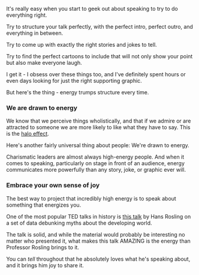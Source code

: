It's really easy when you start to geek out about speaking to try to do everything right.

Try to structure your talk perfectly, with the perfect intro, perfect outro, and everything in between.

Try to come up with exactly the right stories and jokes to tell.

Try to find the perfect cartoons to include that will not only show your point but also make everyone laugh.

I get it - I obsess over these things too, and I've definitely spent hours or even days looking for just the right supporting graphic.

But here's the thing - energy trumps structure every time.

### We are drawn to energy

We know that we perceive things wholistically, and that if we admire or are attracted to someone we are more likely to like what they have to say. This is the [halo effect](https://www.speakwritelisten.com/blog/10-2-the-halo-effect).

Here's another fairly universal thing about people: We're drawn to energy.

Charismatic leaders are almost always high-energy people. And when it comes to speaking, particularly on stage in front of an audience, energy communicates more powerfully than any story, joke, or graphic ever will.

### Embrace your own sense of joy

The best way to project that incredibly high energy is to speak about something that energizes you.

One of the most popular TED talks in history is [this talk](https://www.ted.com/talks/hans_rosling_shows_the_best_stats_you_ve_ever_seen?referrer=playlist-the_best_hans_rosling_talks_yo) by Hans Rosling on a set of data debunking myths about the developing world.

The talk is solid, and while the material would probably be interesting no matter who presented it, what makes this talk AMAZING is the energy than Professor Rosling brings to it.

You can _tell_ throughout that he absolutely loves what he's speaking about, and it brings him joy to share it.
